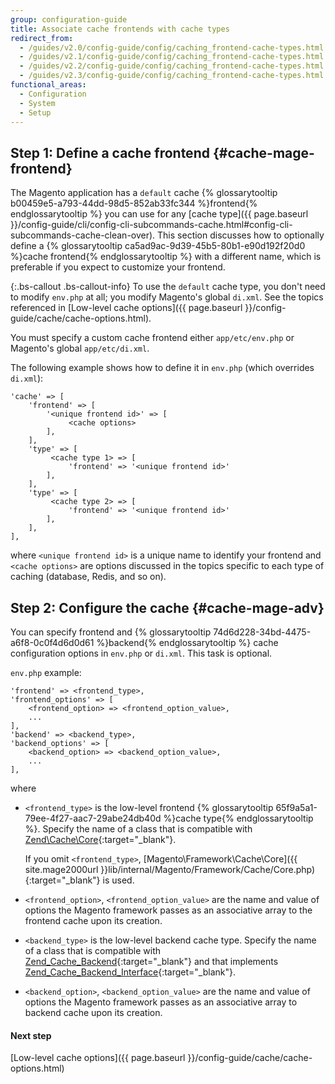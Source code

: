 ```yaml
---
group: configuration-guide
title: Associate cache frontends with cache types
redirect_from:
  - /guides/v2.0/config-guide/config/caching_frontend-cache-types.html
  - /guides/v2.1/config-guide/config/caching_frontend-cache-types.html
  - /guides/v2.2/config-guide/config/caching_frontend-cache-types.html
  - /guides/v2.3/config-guide/config/caching_frontend-cache-types.html
functional_areas:
  - Configuration
  - System
  - Setup
---
```


## Step 1: Define a cache frontend {#cache-mage-frontend}

The Magento application has a `default` cache {% glossarytooltip b00459e5-a793-44dd-98d5-852ab33fc344 %}frontend{% endglossarytooltip %} you can use for any [cache type]({{ page.baseurl }}/config-guide/cli/config-cli-subcommands-cache.html#config-cli-subcommands-cache-clean-over). This section discusses how to optionally define a {% glossarytooltip ca5ad9ac-9d39-45b5-80b1-e90d192f20d0 %}cache frontend{% endglossarytooltip %} with a different name, which is preferable if you expect to customize your frontend.

{:.bs-callout .bs-callout-info}
To use the `default` cache type, you don't need to modify `env.php` at all; you modify Magento's global `di.xml`. See the topics referenced in [Low-level cache options]({{ page.baseurl }}/config-guide/cache/cache-options.html).

You must specify a custom cache frontend either `app/etc/env.php` or Magento's global `app/etc/di.xml`.

The following example shows how to define it in `env.php` (which overrides `di.xml`):

```php?start_inline=1
'cache' => [
    'frontend' => [
        '<unique frontend id>' => [
             <cache options>
        ],
    ],
    'type' => [
         <cache type 1> => [
             'frontend' => '<unique frontend id>'
        ],
    ],
    'type' => [
         <cache type 2> => [
             'frontend' => '<unique frontend id>'
        ],
    ],
],
```

where `<unique frontend id>` is a unique name to identify your frontend and `<cache options>` are options discussed in the topics specific to each type of caching (database, Redis, and so on).

## Step 2: Configure the cache {#cache-mage-adv}

You can specify frontend and {% glossarytooltip 74d6d228-34bd-4475-a6f8-0c0f4d6d0d61 %}backend{% endglossarytooltip %} cache configuration options in `env.php` or `di.xml`. This task is optional.

`env.php` example:

```php?start_inline=1
'frontend' => <frontend_type>,
'frontend_options' => [
    <frontend_option> => <frontend_option_value>,
    ...
],
'backend' => <backend_type>,
'backend_options' => [
    <backend_option> => <backend_option_value>,
    ...
],
```

where

*   `<frontend_type>` is the low-level frontend {% glossarytooltip 65f9a5a1-79ee-4f27-aac7-29abe24db40d %}cache type{% endglossarytooltip %}. Specify the name of a class that is compatible with [Zend\Cache\Core](http://framework.zend.com/apidoc/1.7/Zend_Cache/Zend_Cache_Core.html){:target="_blank"}.

    If you omit `<frontend_type>`, [Magento\Framework\Cache\Core]({{ site.mage2000url }}lib/internal/Magento/Framework/Cache/Core.php){:target="_blank"} is used.
*   `<frontend_option>`, `<frontend_option_value>` are the name and value of options the Magento framework passes as an associative array to the frontend cache upon its creation.
*   `<backend_type>` is the low-level backend cache type. Specify the name of a class that is compatible with [Zend_Cache_Backend](http://framework.zend.com/apidoc/1.7/Zend_Cache/Zend_Cache_Backend/Zend_Cache_Backend.html){:target="_blank"} and that implements [Zend_Cache_Backend_Interface](http://framework.zend.com/apidoc/1.6/Zend_Cache/Zend_Cache_Backend/Zend_Cache_Backend_Interface.html){:target="_blank"}.
*   `<backend_option>`, `<backend_option_value>` are the name and value of options the Magento framework passes as an associative array to backend cache upon its creation.

#### Next step
[Low-level cache options]({{ page.baseurl }}/config-guide/cache/cache-options.html)
